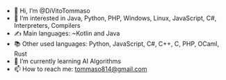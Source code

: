 - 👋 Hi, I’m @DiVitoTommaso
- 👀 I’m interested in Java, Python, PHP, Windows, Linux, JavaScript, C#, Interpreters, Compilers 
- ✍️ Main languages: ~Kotlin and Java
- 📚 Other used languages: Python, JavaScript, C#, C++, C, PHP, OCaml, Rust
- 🌱 I’m currently learning AI Algorithms
- 📫 How to reach me: tommaso814@gmail.com

<!---
DiVitoTommaso/DiVitoTommaso is a ✨ special ✨ repository because its `README.md` (this file) appears on your GitHub profile.
You can click the Preview link to take a look at your changes.
--->
